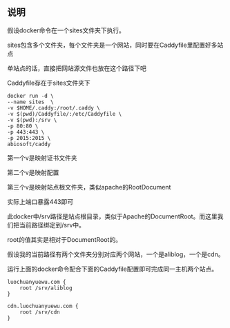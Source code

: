 ## 说明
假设docker命令在一个sites文件夹下执行。

sites包含多个文件夹，每个文件夹是一个网站，同时要在Caddyfile里配置好多站点

单站点的话，直接把网站源文件也放在这个路径下吧

Caddyfile存在于sites文件夹下

```
docker run -d \
--name sites  \
-v $HOME/.caddy:/root/.caddy \
-v $(pwd)/Caddyfile/:/etc/Caddyfile \
-v $(pwd):/srv \
-p 80:80 \
-p 443:443 \
-p 2015:2015 \
abiosoft/caddy
```
第一个v是映射证书文件夹

第二个v是映射配置

第三个v是映射站点根文件夹，类似apache的RootDocument

实际上端口暴露443即可

此docker中/srv路径是站点根目录，类似于Apache的DocumentRoot。而这里我们把当前路径绑定到/srv中。

root的值其实是相对于DocumentRoot的。

假设我的当前路径有两个文件夹分别对应两个网站，一个是aliblog，一个是cdn。

运行上面的docker命令配合下面的Caddyfile配置即可完成同一主机两个站点。

```
luochuanyuewu.com {
    root /srv/aliblog
}

cdn.luochuanyuewu.com {
    root /srv/cdn
}
```

